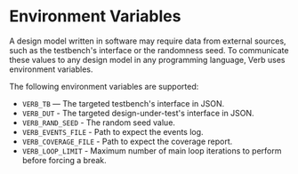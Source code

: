 # Environment Variables

A design model written in software may require data from external sources, such as the testbench's interface or the randomness seed. To communicate these values to any design model in any programming language, Verb uses environment variables.

The following environment variables are supported:  
- `VERB_TB` — The targeted testbench's interface in JSON.
- `VERB_DUT` - The targeted design-under-test's interface in JSON.
- `VERB_RAND_SEED` - The random seed value.
- `VERB_EVENTS_FILE` - Path to expect the events log.
- `VERB_COVERAGE_FILE` - Path to expect the coverage report.
- `VERB_LOOP_LIMIT` - Maximum number of main loop iterations to perform before forcing a break.